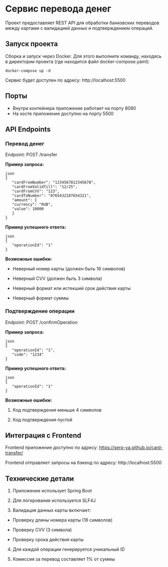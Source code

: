 # Сервис перевода денег

Проект предоставляет REST API для обработки банковских переводов между картами с валидацией данных и подтверждением операций.

## Запуск проекта
Сборка и запуск через Docker. Для этого выполните команду, находясь в директории проекта (где находится файл docker-compose.yaml):

`docker-compose up -d`

Сервис будет доступен по адресу: http://localhost:5500

## Порты
- Внутри контейнера приложение работает на порту 8080
- На хосте приложение доступно на порту 5500

## API Endpoints

### Перевод денег

Endpoint: POST /transfer

**Пример запроса:**

```
json
{
   "cardFromNumber": "1234567812345678",
   "cardFromValidTill": "12/25",
   "cardFromCVV": "123",
   "cardToNumber": "8765432187654321",
   "amount": {
   "currency": "RUB",
   "value": 10000
   }
} 
```

**Пример успешного ответа:**

```
json
{
   "operationId": "1"
}
```

**Возможные ошибки:**

- Неверный номер карты (должен быть 16 символов)

- Неверный CVV (должен быть 3 символа)

- Неверный формат или истекший срок действия карты

- Неверный формат суммы

### Подтверждение операции
   
Endpoint: POST /confirmOperation

**Пример запроса:**

```
json
{
   "operationId": "1",
   "code": "1234"
}
```

**Пример успешного ответа:**

```
json
{
   "operationId": "1"
}
```

**Возможные ошибки:**

1. Код подтверждения меньше 4 символов

2. Код подтверждения пустой

## Интеграция с Frontend
Frontend приложение доступно по адресу:
https://serp-ya.github.io/card-transfer/

Frontend отправляет запросы на бэкенд по адресу:
http://localhost:5500

## Технические детали
1. Приложение использует Spring Boot

2. Для логирования используется SLF4J

3. Валидация данных карты включает:

- Проверку длины номера карты (16 символов)

- Проверку CVV (3 символа)

- Проверку срока действия карты

4. Для каждой операции генерируется уникальный ID

5. Комиссия за перевод составляет 1% от суммы
